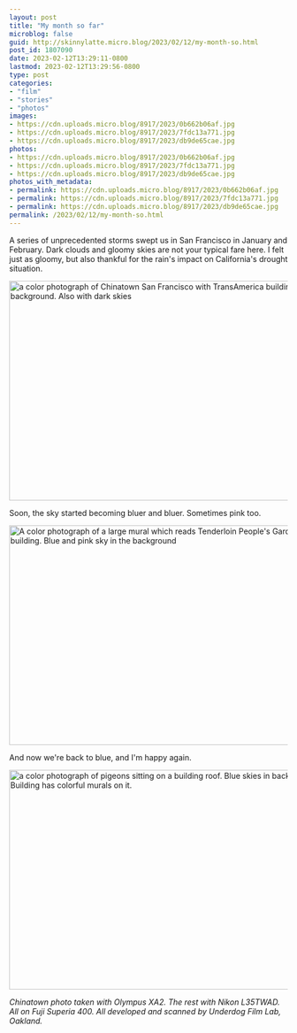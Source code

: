 ```yaml
---
layout: post
title: "My month so far"
microblog: false
guid: http://skinnylatte.micro.blog/2023/02/12/my-month-so.html
post_id: 1807090
date: 2023-02-12T13:29:11-0800
lastmod: 2023-02-12T13:29:56-0800
type: post
categories:
- "film"
- "stories"
- "photos"
images:
- https://cdn.uploads.micro.blog/8917/2023/0b662b06af.jpg
- https://cdn.uploads.micro.blog/8917/2023/7fdc13a771.jpg
- https://cdn.uploads.micro.blog/8917/2023/db9de65cae.jpg
photos:
- https://cdn.uploads.micro.blog/8917/2023/0b662b06af.jpg
- https://cdn.uploads.micro.blog/8917/2023/7fdc13a771.jpg
- https://cdn.uploads.micro.blog/8917/2023/db9de65cae.jpg
photos_with_metadata:
- permalink: https://cdn.uploads.micro.blog/8917/2023/0b662b06af.jpg
- permalink: https://cdn.uploads.micro.blog/8917/2023/7fdc13a771.jpg
- permalink: https://cdn.uploads.micro.blog/8917/2023/db9de65cae.jpg
permalink: /2023/02/12/my-month-so.html
---
```

A series of unprecedented storms swept us in San Francisco in January and February. Dark clouds and gloomy skies are not your typical fare here. I felt just as gloomy, but also thankful for the rain's impact on California's drought situation.

<img src="uploads/2023/0b662b06af.jpg" width="600" height="397" alt="a color photograph of Chinatown San Francisco with TransAmerica building in the background. Also with dark skies" />

Soon, the sky started becoming bluer and bluer. Sometimes pink too.

<img src="uploads/2023/7fdc13a771.jpg" width="600" height="397" alt="A color photograph of a large mural which reads Tenderloin People's Garden on a building. Blue and pink sky in the background" />

And now we're back to blue, and I'm happy again.

<img src="uploads/2023/db9de65cae.jpg" width="600" height="397" alt="a color photograph of pigeons sitting on a building roof. Blue skies in background. Building has colorful murals on it." />

*Chinatown photo taken with Olympus XA2. The rest with Nikon L35TWAD. All on Fuji Superia 400. All developed and scanned by Underdog Film Lab, Oakland.*
